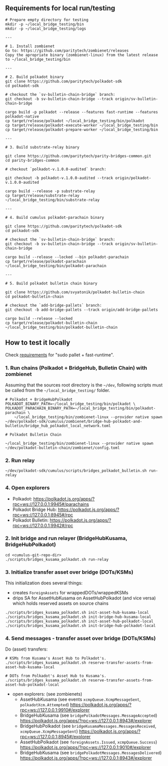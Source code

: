 ## Requirements for local run/testing

```
# Prepare empty directory for testing
mkdir -p ~/local_bridge_testing/bin
mkdir -p ~/local_bridge_testing/logs

---

# 1. Install zombienet
Go to: https://github.com/paritytech/zombienet/releases
Copy the apropriate binary (zombienet-linux) from the latest release to ~/local_bridge_testing/bin

---

# 2. Build polkadot binary
git clone https://github.com/paritytech/polkadot-sdk
cd polkadot-sdk

# checkout the `sv-bulletin-chain-bridge` branch:
git checkout -b sv-bulletin-chain-bridge --track origin/sv-bulletin-chain-bridge

cargo build -p polkadot --release --features fast-runtime --features polkadot-native
cp target/release/polkadot ~/local_bridge_testing/bin/polkadot
cp target/release/polkadot-execute-worker ~/local_bridge_testing/bin
cp target/release/polkadot-prepare-worker ~/local_bridge_testing/bin

---

# 3. Build substrate-relay binary

git clone https://github.com/paritytech/parity-bridges-common.git
cd parity-bridges-common

# checkout `polkadot-v.1.0.0-audited` branch:

git checkout -b polkadot-v.1.0.0-audited --track origin/polkadot-v.1.0.0-audited

cargo build --release -p substrate-relay
cp target/release/substrate-relay ~/local_bridge_testing/bin/substrate-relay

---

# 4. Build cumulus polkadot-parachain binary

git clone https://github.com/paritytech/polkadot-sdk
cd polkadot-sdk

# checkout the `sv-bulletin-chain-bridge` branch:
git checkout -b sv-bulletin-chain-bridge --track origin/sv-bulletin-chain-bridge

cargo build --release --locked --bin polkadot-parachain
cp target/release/polkadot-parachain ~/local_bridge_testing/bin/polkadot-parachain

---

# 5. Build polkadot bulletin chain binary

git clone https://github.com/svyatonik/polkadot-bulletin-chain
cd polkadot-bulletin-chain

# checkout the `add-bridge-pallets` branch:
git checkout -b add-bridge-pallets --track origin/add-bridge-pallets

cargo build --release --locked
cp target/release/polkadot-bulletin-chain ~/local_bridge_testing/bin/polkadot-bulletin-chain

```

## How to test it locally

Check [requirements](#requirements-for-local-runtesting) for "sudo pallet + fast-runtime".

### 1. Run chains (Polkadot + BridgeHub, Bulletin Chain) with zombienet

Assuming that the sources root directory is the `~/dev`, following scripts must be called from the
`~/local_bridge_testing/` folder.

```
# Polkadot + BridgeHubPolkadot
POLKADOT_BINARY_PATH=~/local_bridge_testing/bin/polkadot \
POLKADOT_PARACHAIN_BINARY_PATH=~/local_bridge_testing/bin/polkadot-parachain \
	~/local_bridge_testing/bin/zombienet-linux --provider native spawn ~/dev/polkadot-sdk/cumulus/zombienet/bridge-hub-polkadot-and-bulletin/bridge_hub_polkadot_local_network.toml
```

```
# Polkadot Bulletin Chain

~/local_bridge_testing/bin/zombienet-linux --provider native spawn ~/dev/polkadot-bulletin-chain/zombienet/config.toml

```

### 2. Run relay

```
~/dev/polkadot-sdk/cumulus/scripts/bridges_polkadot_bulletin.sh run-relay
```


### 4. Open explorers

- Polkadot: https://polkadot.js.org/apps/?rpc=ws://127.0.0.1:9945#/parachains
- Polkadot Bridge Hub: https://polkadot.js.org/apps/?rpc=ws://127.0.0.1:8945#/rpc
- Polkadot Bulletin: https://polkadot.js.org/apps/?rpc=ws://127.0.0.1:9942#/rpc
















### 2. Init bridge and run relayer (BridgeHubKusama, BridgeHubPolkadot)

```
cd <cumulus-git-repo-dir>
./scripts/bridges_kusama_polkadot.sh run-relay
```

### 3. Initialize transfer asset over bridge (DOTs/KSMs)

This initialization does several things:
- creates `ForeignAssets` for wrappedDOTs/wrappedKSMs
- drips SA for AssetHubKusama on AssetHubPolkadot (and vice versa) which holds reserved assets on source chains
```
./scripts/bridges_kusama_polkadot.sh init-asset-hub-kusama-local
./scripts/bridges_kusama_polkadot.sh init-bridge-hub-kusama-local
./scripts/bridges_kusama_polkadot.sh init-asset-hub-polkadot-local
./scripts/bridges_kusama_polkadot.sh init-bridge-hub-polkadot-local
```

### 4. Send messages - transfer asset over bridge (DOTs/KSMs)

Do (asset) transfers:
```
# KSMs from Kusama's Asset Hub to Polkadot's.
./scripts/bridges_kusama_polkadot.sh reserve-transfer-assets-from-asset-hub-kusama-local
```
```
# DOTs from Polkadot's Asset Hub to Kusama's.
./scripts/bridges_kusama_polkadot.sh reserve-transfer-assets-from-asset-hub-polkadot-local
```

- open explorers: (see zombienets)
	- AssetHubKusama (see events `xcmpQueue.XcmpMessageSent`, `polkadotXcm.Attempted`) https://polkadot.js.org/apps/?rpc=ws://127.0.0.1:9910#/explorer
	- BridgeHubKusama (see `bridgePolkadotMessages.MessageAccepted`) https://polkadot.js.org/apps/?rpc=ws://127.0.0.1:8943#/explorer
	- BridgeHubPolkadot (see `bridgeKusamaMessages.MessagesReceived`, `xcmpQueue.XcmpMessageSent`) https://polkadot.js.org/apps/?rpc=ws://127.0.0.1:8945#/explorer
	- AssetHubPolkadot (see `foreignAssets.Issued`, `xcmpQueue.Success`) https://polkadot.js.org/apps/?rpc=ws://127.0.0.1:9010#/explorer
	- BridgeHubKusama (see `bridgePolkadotMessages.MessagesDelivered`) https://polkadot.js.org/apps/?rpc=ws://127.0.0.1:8943#/explorer
